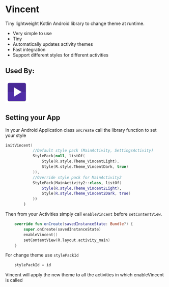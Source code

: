 # Vincent

Tiny lightweight Kotlin Android library to change theme at runtime. 

- Very simple to use
- Tiny
- Automatically updates activity themes
- Fast integration
- Support different styles for different activities

## Used By:
<a href ="https://github.com/razar-dev/PowerTube">
  <img width="72" src="https://raw.githubusercontent.com/razar-dev/Vincent/master/other/img/powertube.png">
</a>

## Setting your App

In your Android Application class `onCreate` call the library function to set your style 

```kotlin
initVincent(
            //Default style pack (MainActivity, SettingsActivity)
            StylePack(null, listOf(
                Style(R.style.Theme_VincentLight),
                Style(R.style.Theme_VincentDark, true)
            )),
            //Override style pack for MainActivity2
            StylePack(MainActivity2::class, listOf(
                Style(R.style.Theme_Vincent2Light),
                Style(R.style.Theme_Vincent2Dark, true)
            ))
        )
```

Then from your Activities simply call `enableVincent` before `setContentView`.

```kotlin
    override fun onCreate(savedInstanceState: Bundle?) {
        super.onCreate(savedInstanceState)
        enableVincent()
        setContentView(R.layout.activity_main)
    }
```

For change theme use `stylePackId`
```kotlin
    stylePackId = id
```
Vincent will apply the new theme to all the activities in which enableVincent is called
